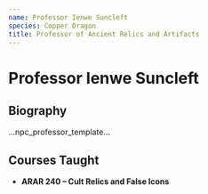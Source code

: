 ```yaml
---
name: Professor Ienwe Suncleft
species: Copper Dragon
title: Professor of Ancient Relics and Artifacts
---
```


# Professor Ienwe Suncleft

## Biography
...npc_professor_template...

## Courses Taught
- **ARAR 240 – Cult Relics and False Icons**
